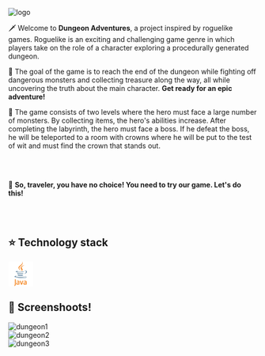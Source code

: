 ![logo](https://user-images.githubusercontent.com/106514178/227779667-51a0dbef-5e22-4cd8-8ba9-002bb418530f.png)

🗡️ Welcome to **Dungeon Adventures**, a project inspired by roguelike games. Roguelike is an exciting and challenging game genre in which players take on the role of a character exploring a procedurally generated dungeon.

🎯 The goal of the game is to reach the end of the dungeon while fighting off dangerous monsters and collecting treasure along the way, all while uncovering the truth about the main character. **Get ready for an epic adventure!**

🌟 The game consists of two levels where the hero must face a large number of monsters. By collecting items, the hero's abilities increase. After completing the labyrinth, the hero must face a boss. If he defeat the boss, he will be teleported to a room with crowns where he will be put to the test of wit and must find the crown that stands out.

<br><br>


💪 **So, traveler, you have no choice! You need to try our game. Let's do this!**

<br><br>


## :star: Technology stack

<div>
<img align="left" alt="Java" width="50px" src="https://raw.githubusercontent.com/github/explore/5b3600551e122a3277c2c5368af2ad5725ffa9a1/topics/java/java.png" />
</div>

<br><br><br>



## :rocket: Screenshoots!
![dungeon1](https://github.com/stelmaszczykadrian/Dungeon-Adventures/assets/106514178/1b4a7d3b-aab3-4505-ad88-d33bff9848fe)
<br>
![dungeon2](https://github.com/stelmaszczykadrian/Dungeon-Adventures/assets/106514178/aec45150-3835-4c2c-ac06-a11366fb0387)
<br>
![dungeon3](https://github.com/stelmaszczykadrian/Dungeon-Adventures/assets/106514178/228c324a-46cb-43ed-b295-7b7c0946fa1f)
<br>



